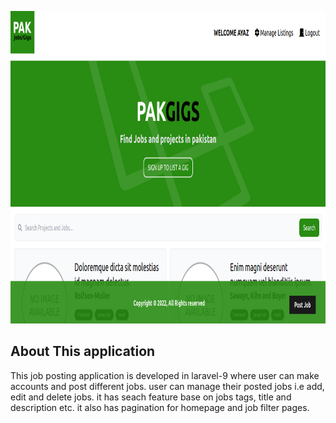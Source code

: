 <p align="center"><img src="https://github.com/ayaz3s/job_listing_laravel/blob/master/public/images/pak-gig-display.png" width="1000" height="500" alt="Laravel Logo"></a></p>

## About This application

This job posting application is developed in laravel-9 where user can make accounts and post different jobs. user can manage their posted jobs i.e add, edit and delete jobs. it has seach feature base on jobs tags, title and description etc. it also has pagination for homepage and job filter pages.
